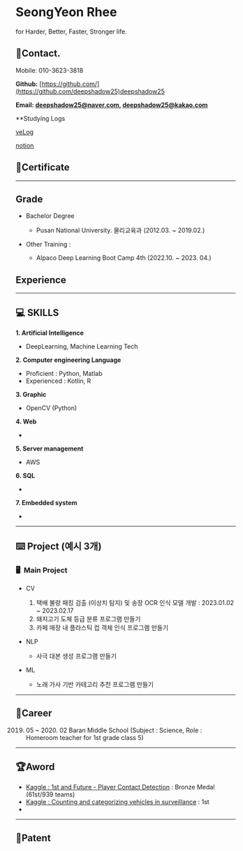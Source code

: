 # SeongYeon Rhee

for Harder, Better, Faster, Stronger life.


## 📱Contact.

Mobile: 010-3623-3818

**Github:** [https://github.com/](https://github.com/deepshadow25)deepshadow25

**Email: deepshadow25@naver.com, deepshadow25@kakao.com**

**Studying Logs

[veLog](https://velog.io/@deepshadow)

[notion](https://iris-kilometer-1d6.notion.site/SeongYeon-Rhee-f6b0ab8024674ce09852b10a6bd14ba7)

## 📜C**ertificate**

---

## **Grade**

- Bachelor Degree 
  - Pusan National University. 물리교육과 (2012.03. ~ 2019.02.)

- Other Training :
  - Alpaco Deep Learning Boot Camp 4th (2022.10. ~ 2023. 04.)

## **Experience**

---


## 💻 SKILLS

**1. Artificial Intelligence**

- DeepLearning, Machine Learning Tech

**2. Computer engineering Language** 

- Proficient : Python, Matlab
- Experienced : Kotlin, R

**3. Graphic**

- OpenCV (Python)

**4. Web**

- 

**5. Server management**

- AWS

**6. SQL**

- 

**7. Embedded system**

- 

---

## ⌨️ **Project (예시 3개)**

### 🖥️  **Main Project**

- CV
  1. 택배 불량 패킹 검출 (이상치 탐지) 및 송장 OCR 인식 모델 개발 : 2023.01.02 ~ 2023.02.17
  2. 돼지고기 도체 등급 분류 프로그램 만들기
  3. 카페 매장 내 플라스틱 컵 객체 인식 프로그램 만들기

- NLP
  - 사극 대본 생성 프로그램 만들기

- ML
  - 노래 가사 기반 카테고리 추천 프로그램 만들기
---



## 🏢Career

2019. 05 ~ 2020. 02 Baran Middle School (Subject : Science, Role : Homeroom teacher for 1st grade class 5)


---

## 🏆Aword

- [Kaggle : 1st and Future - Player Contact Detection](https://www.kaggle.com/competitions/nfl-player-contact-detection) : Bronze Medal (61st/939 teams)
- [Kaggle : Counting and categorizing vehicles in surveillance](https://www.kaggle.com/competitions/counting-and-categorizing-vehicles-in-surveillance) : 1st
- 


---

## 🔖Patent

<!--
**deepshadow25/deepshadow25** is a ✨ _special_ ✨ repository because its `README.md` (this file) appears on your GitHub profile.

Here are some ideas to get you started:

- 🔭 I’m currently working on ...
- 🌱 I’m currently learning ...
- 👯 I’m looking to collaborate on ...
- 🤔 I’m looking for help with ...
- 💬 Ask me about ...
- 📫 How to reach me: ...
- 😄 Pronouns: ...
- ⚡ Fun fact: ...
-->
